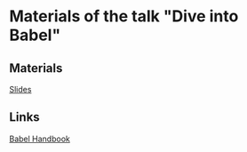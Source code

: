 # Materials of the talk "Dive into Babel"

## Materials

[Slides](http://ilyalesik.github.io/dive-into-babel/)

## Links
[Babel Handbook](https://github.com/jamiebuilds/babel-handbook)
